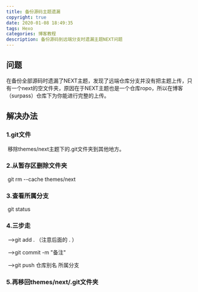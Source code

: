 ```yaml
---
title: 备份源码主题遗漏
copyright: true
date: 2020-01-08 18:49:35
tags: Hexo
categories: 博客教程
description: 备份源码到远端分支时遗漏主题NEXT问题
---
```


## 问题

在备份全部源码时遗漏了NEXT主题，发现了远端仓库分支并没有把主题上传，只有一个next的空文件夹，原因在于NEXT主题也是一个仓库ropo，所以在博客（surpass）仓库下为你能进行完整的上传。



## 解决办法

### 	1.git文件

​		移除themes/next主题下的.git文件夹到其他地方。

### 	2.从暂存区删除文件夹

​		git rm --cache themes/next

### 	3.查看所属分支

​		git status

### 	4.三步走

​		-->git add .   （注意后面的 . ）

​		-->git commit -m "备注"

​		 -->git push 仓库别名 所属分支

### 	5.再移回themes/next/.git文件夹